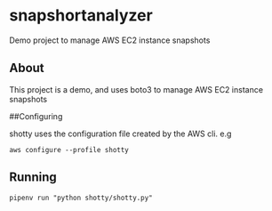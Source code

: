 # snapshortanalyzer

Demo project to manage AWS EC2 instance snapshots

## About

This project is a demo, and uses boto3 to manage AWS EC2 instance snapshots

##Configuring 

shotty uses the configuration file created by the AWS cli. e.g

`aws configure --profile shotty`

## Running

`pipenv run "python shotty/shotty.py"`
 